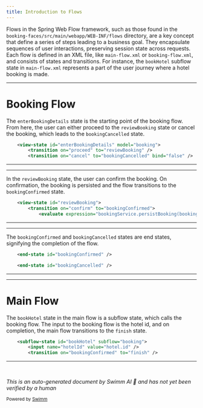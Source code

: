 ```yaml
---
title: Introduction to Flows
---
```

Flows in the Spring Web Flow framework, such as those found in the `booking-faces/src/main/webapp/WEB-INF/flows` directory, are a key concept that define a series of steps leading to a business goal. They encapsulate sequences of user interactions, preserving session state across requests. Each flow is defined in an XML file, like `main-flow.xml` or `booking-flow.xml`, and consists of states and transitions. For instance, the `bookHotel` subflow state in `main-flow.xml` represents a part of the user journey where a hotel booking is made.

<SwmSnippet path="/booking-faces/src/main/webapp/WEB-INF/flows/booking/booking-flow.xml" line="16">

---

# Booking Flow

The `enterBookingDetails` state is the starting point of the booking flow. From here, the user can either proceed to the `reviewBooking` state or cancel the booking, which leads to the `bookingCancelled` state.

```xml
	<view-state id="enterBookingDetails" model="booking">
		<transition on="proceed" to="reviewBooking" />
		<transition on="cancel" to="bookingCancelled" bind="false" />
```

---

</SwmSnippet>

<SwmSnippet path="/booking-faces/src/main/webapp/WEB-INF/flows/booking/booking-flow.xml" line="21">

---

In the `reviewBooking` state, the user can confirm the booking. On confirmation, the booking is persisted and the flow transitions to the `bookingConfirmed` state.

```xml
	<view-state id="reviewBooking">
		<transition on="confirm" to="bookingConfirmed">
			<evaluate expression="bookingService.persistBooking(booking)" />
```

---

</SwmSnippet>

<SwmSnippet path="/booking-faces/src/main/webapp/WEB-INF/flows/booking/booking-flow.xml" line="29">

---

The `bookingConfirmed` and `bookingCancelled` states are end states, signifying the completion of the flow.

```xml
	<end-state id="bookingConfirmed" />

	<end-state id="bookingCancelled" />
```

---

</SwmSnippet>

<SwmSnippet path="/booking-faces/src/main/webapp/WEB-INF/flows/main/main-flow.xml" line="37">

---

# Main Flow

The `bookHotel` state in the main flow is a subflow state, which calls the booking flow. The input to the booking flow is the hotel id, and on completion, the main flow transitions to the `finish` state.

```xml
	<subflow-state id="bookHotel" subflow="booking">
		<input name="hotelId" value="hotel.id" />
		<transition on="bookingConfirmed" to="finish" />
```

---

</SwmSnippet>

&nbsp;

*This is an auto-generated document by Swimm AI 🌊 and has not yet been verified by a human*

<SwmMeta version="3.0.0" repo-id="Z2l0aHViJTNBJTNBc3ByaW5nLXdlYmZsb3ctc2FtcGxlcyUzQSUzQWdpbGFkbmF2b3Q=" repo-name="spring-webflow-samples"><sup>Powered by [Swimm](/)</sup></SwmMeta>
